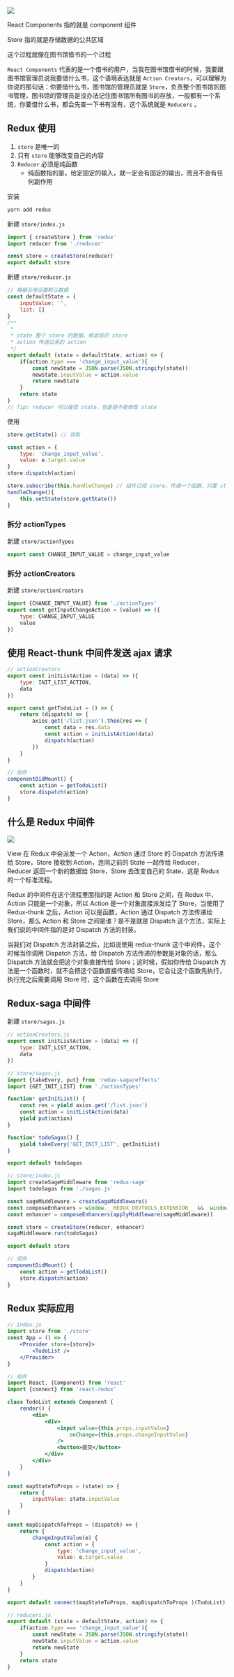![](./images/redux1.png)

React Components 指的就是 component 组件

Store 指的就是存储数据的公共区域 

这个过程就像在图书馆借书的一个过程

`React Components` 代表的是一个借书的用户，当我在图书馆借书的时候，我要跟图书馆管理员说我要借什么书，这个语境表达就是 `Action Creators`，可以理解为你说的那句话：你要借什么书，图书馆的管理员就是 `Store`，负责整个图书馆的图书管理，图书馆的管理员是没办法记住图书馆所有图书的存放，一般都有一个系统，你要借什么书，都会先查一下书有没有，这个系统就是 `Reducers` 。

## Redux 使用

1. `store` 是唯一的
2. 只有 `store` 能够改变自己的内容
3. `Reducer` 必须是纯函数
    - 纯函数指的是，给定固定的输入，就一定会有固定的输出，而且不会有任何副作用

安装

```bash
yarn add redux
```

新建 `store/index.js`

```jsx
import { createStore } from 'redux'
import reducer from './reducer'

const store = createStore(reducer)
export default store
```

新建 `store/reducer.js`

```jsx
// 根据业务设置默认数据
const defaultState = {
	inputValue: '',
	list: []
}
/**
 *
 * state 整个 store 的数据，修改前的 store
 * action 传递过来的 action
 */
export default (state = defaultState, action) => {
	if(action.type === 'change_input_value'){
		const newState = JSON.parse(JSON.stringify(state))
		newState.inputValue = action.value
		return newState
	}
	return state
}
// Tip: reducer 可以接受 state，但是绝不能修改 state
```

使用

```jsx
store.getState() // 读取

const action = {
	type: 'change_input_value',
	value: e.target.value
}
store.dispatch(action)

store.subscribe(this.handleChange) // 组件订阅 store，传递一个函数，只要 store 数据改变，这个函数就会被执行
handleChange(){
	this.setState(store.getState())
}
```

### 拆分 actionTypes

新建 `store/actionTypes`

```jsx
export const CHANGE_INPUT_VALUE = change_input_value
```

### 拆分 actionCreators

新建 `store/actionCreators`

```jsx
import {CHANGE_INPUT_VALUE} from './actionTypes'
export const getInputChangeAction = (value) => ({
	type: CHANGE_INPUT_VALUE
	value
})
```

## 使用 React-thunk 中间件发送 ajax 请求

```jsx
// actionCreators
export const initListAction = (data) => ({
	type: INIT_LIST_ACTION,
	data
})

export const getTodoList = () => {
	return (dispatch) => {
		axios.get('/list.json').then(res => {
			const data = res.data
			const action = initListAction(data)
			dispatch(action)
		})
	}
}

// 组件
componentDidMount() {
	const action = getTodoList()
	store.dispatch(action)
}
```

## 什么是 Redux 中间件

![](./images/redux2.png)

 View 在 Redux 中会派发一个 Action，Action 通过 Store 的 Dispatch 方法传递给 Store，Store 接收到 Action，连同之前的 State 一起传给 Reducer，Reducer 返回一个新的数据给 Store，Store 去改变自己的 State，这是 Redux 的一个标准流程。

Redux 的中间件在这个流程里面指的是 Action 和 Store 之间，在 Redux 中，Action 只能是一个对象，所以 Action 是一个对象直接派发给了 Store，当使用了 Redux-thunk 之后，Action 可以是函数，Action 通过 Dispatch 方法传递给 Store，那么 Action 和 Store 之间是谁？是不是就是 Dispatch 这个方法，实际上我们说的中间件指的是对 Dispatch 方法的封装。

当我们对 Dispatch 方法封装之后，比如说使用 redux-thunk 这个中间件，这个时候当你调用 Dispatch 方法，给 Dispatch 方法传递的参数是对象的话，那么 Dispatch 方法就会把这个对象直接传给 Store；这时候，假如你传给 Dispatch 方法是一个函数时，就不会把这个函数直接传递给 Store，它会让这个函数先执行，执行完之后需要调用 Store 时，这个函数在去调用 Store

## Redux-saga 中间件

新建 `store/sagas.js`

```jsx
// actionCreators.js
export const initListAction = (data) => ({
	type: INIT_LIST_ACTION,
	data
})

// store/sagas.js
import {takeEvery, put} from 'redux-saga/effects'
import {GET_INIT_LIST} from './actionTypes'

function* getInitList() {
	const res = yield axios.get('/list.json')
	const action = initListAction(data)
	yield put(action)
}

function* todoSagas() {
	yield takeEvery('GET_INIT_LIST', getInitList)
}

export default todoSagas
```

```jsx
// store/index.js
import createSageMiddleware from 'redux-sage'
import todoSagas from './sagas.js'

const sageMiddleware = createSagaMiddleware()
const composeEnhancers = window.__REDUX_DEVTOOLS_EXTENSION__ &&  window.__REDUX_DEVTOOLS_EXTENSION__()
const enhancer = composeEnhancers(applyMiddleware(sageMiddleware))

const store = createStore(reducer, enhancer)
sagaMiddleware.run(todoSagas)

export default store
```

```jsx
// 组件
componentDidMount() {
	const action = getTodoList()
	store.dispatch(action)
}
```

## Redux 实际应用

```jsx
// index.js
import store from './store'
const App = () => {
	<Provider store={store}>
		<TodoList />
	</Provider>
}

// 组件
import React, {Component} from 'react'
import {connect} from 'react-redux'

class TodoList extends Component { 
	render() {
		<div>
			<div>
				<input value={this.props.inputValue}
					onChange={this.props.changeInputValue}
				/>
				<button>提交</button>
			</div>
		</div>
	}
}

const mapStateToProps = (state) => {
	return {
		inputValue: state.inputValue
	}
}

const mapDispatchToProps = (dispatch) => {
	return {
		changeInputValue(e) {
			const action = {
				type: 'change_input_value',
				value: e.target.value
			}
			dispatch(action)
		}
	}
}

export default connect(mapStateToProps, mapDispatchToProps )(TodoList)

// reducers.js
export default (state = defaultState, action) => {
	if(action.type === 'change_input_value'){
		const newState = JSON.parse(JSON.stringify(state))
		newState.inputValue = action.value
		return newState
	}
	return state
}
```